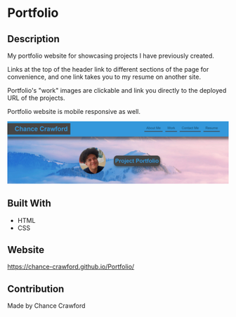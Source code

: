 # Portfolio

## Description
My portfolio website for showcasing projects I have previously created.

Links at the top of the header link to different sections of the page for convenience, and
one link takes you to my resume on another site.

Portfolio's "work" images are clickable and link you directly to the deployed URL of the
projects.

Portfolio website is mobile responsive as well.

![links in header](./assets/images/screenshot.PNG)

## Built With
* HTML
* CSS

## Website
https://chance-crawford.github.io/Portfolio/

## Contribution
Made by Chance Crawford
